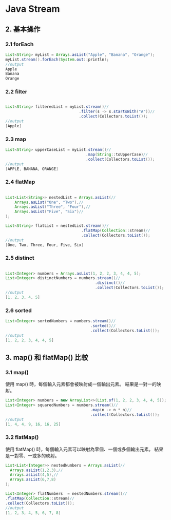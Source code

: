 

# Java Stream 

## 2. 基本操作

### 2.1 forEach
```java
List<String> myList = Arrays.asList("Apple", "Banana", "Orange");
myList.stream().forEach(System.out::println);
//output
Apple
Banana
Orange
```
### 2.2 filter
```java

List<String> filteredList = myList.stream()//
                                .filter(s -> s.startsWith("A"))//
                                .collect(Collectors.toList());
//output
[Apple]
```
### 2.3 map
```java
List<String> upperCaseList = myList.stream()//
                                   .map(String::toUpperCase)//
                                   .collect(Collectors.toList());
//output
[APPLE, BANANA, ORANGE]
```
### 2.4 flatMap
```java
 
List<List<String>> nestedList = Arrays.asList(//
    Arrays.asList("One", "Two"),//
    Arrays.asList("Three", "Four"),//
    Arrays.asList("Five", "Six")//
);

List<String> flatList = nestedList.stream()//
                                 .flatMap(Collection::stream)//
                                 .collect(Collectors.toList());
//output
[One, Two, Three, Four, Five, Six]
```
### 2.5 distinct
```java
 
List<Integer> numbers = Arrays.asList(1, 2, 2, 3, 4, 4, 5);
List<Integer> distinctNumbers = numbers.stream()//
                                       .distinct()//
                                       .collect(Collectors.toList());
//output
[1, 2, 3, 4, 5]
```
### 2.6 sorted
```java
List<Integer> sortedNumbers = numbers.stream()//
                                     .sorted()//
                                     .collect(Collectors.toList());
//output
[1, 2, 2, 3, 4, 4, 5]
```
## 3. map() 和 flatMap() 比較
### 3.1 map()
使用 map() 時，每個輸入元素都會被映射成一個輸出元素。
結果是一對一的映射。
```java
List<Integer> numbers = new ArrayList<>(List.of(1, 2, 2, 3, 4, 4, 5));
List<Integer> squaredNumbers = numbers.stream()//
                                     .map(n -> n * n)//
                                     .collect(Collectors.toList());
//output
[1, 4, 4, 9, 16, 16, 25]

```
### 3.2 flatMap()
使用 flatMap() 時，每個輸入元素可以映射為零個、一個或多個輸出元素。
結果是一對零、一或多的映射。
```java
List<List<Integer>> nestedNumbers = Arrays.asList(//
  Arrays.asList(1,2,3),//
  Arrays.asList(4,5),//
  Arrays.asList(6,7,8)
);

List<Integer> flatNumbers  = nestedNumbers.stream()//
.flatMap(Collection::stream)//
.collect(Collectors.toList());
//output
[1, 2, 3, 4, 5, 6, 7, 8]
```
